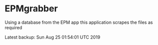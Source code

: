 # EPMgrabber
Using a database from the EPM app this application scrapes the files as required


Latest backup: Sun Aug 25 01:54:01 UTC 2019
